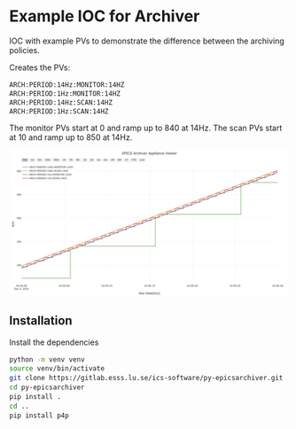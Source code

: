 # Example IOC for Archiver

IOC with example PVs to demonstrate the difference between the archiving policies.

Creates the PVs:

```
ARCH:PERIOD:14Hz:MONITOR:14HZ
ARCH:PERIOD:1Hz:MONITOR:14HZ
ARCH:PERIOD:14Hz:SCAN:14HZ
ARCH:PERIOD:1Hz:SCAN:14HZ
```

The monitor PVs start at 0 and ramp up to 840 at 14Hz.
The scan PVs start at 10 and ramp up to 850 at 14Hz.

![alt text](image.png)

## Installation

Install the dependencies

```bash
python -m venv venv
source venv/bin/activate
git clone https://gitlab.esss.lu.se/ics-software/py-epicsarchiver.git
cd py-epicsarchiver
pip install .
cd ..
pip install p4p
```